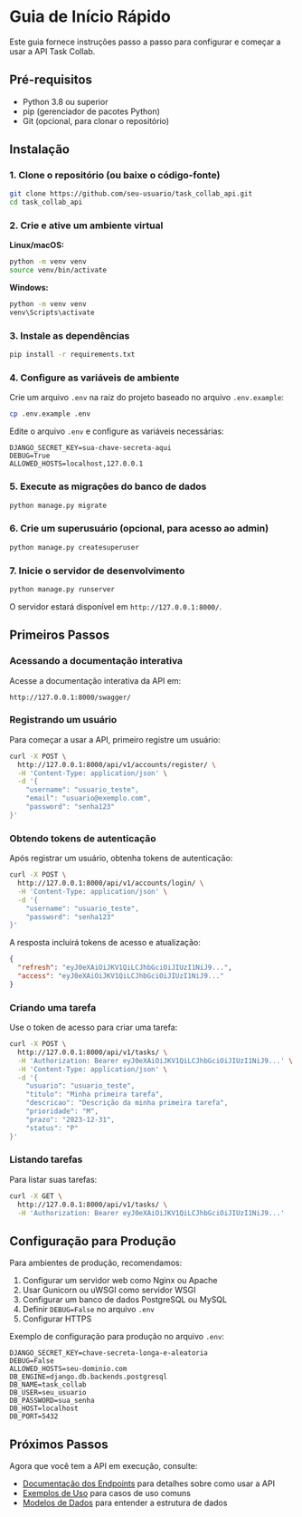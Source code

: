# Guia de Início Rápido

Este guia fornece instruções passo a passo para configurar e começar a usar a API Task Collab.

## Pré-requisitos

- Python 3.8 ou superior
- pip (gerenciador de pacotes Python)
- Git (opcional, para clonar o repositório)

## Instalação

### 1. Clone o repositório (ou baixe o código-fonte)

```bash
git clone https://github.com/seu-usuario/task_collab_api.git
cd task_collab_api
```

### 2. Crie e ative um ambiente virtual

**Linux/macOS:**
```bash
python -m venv venv
source venv/bin/activate
```

**Windows:**
```bash
python -m venv venv
venv\Scripts\activate
```

### 3. Instale as dependências

```bash
pip install -r requirements.txt
```

### 4. Configure as variáveis de ambiente

Crie um arquivo `.env` na raiz do projeto baseado no arquivo `.env.example`:

```bash
cp .env.example .env
```

Edite o arquivo `.env` e configure as variáveis necessárias:

```
DJANGO_SECRET_KEY=sua-chave-secreta-aqui
DEBUG=True
ALLOWED_HOSTS=localhost,127.0.0.1
```

### 5. Execute as migrações do banco de dados

```bash
python manage.py migrate
```

### 6. Crie um superusuário (opcional, para acesso ao admin)

```bash
python manage.py createsuperuser
```

### 7. Inicie o servidor de desenvolvimento

```bash
python manage.py runserver
```

O servidor estará disponível em `http://127.0.0.1:8000/`.

## Primeiros Passos

### Acessando a documentação interativa

Acesse a documentação interativa da API em:

```
http://127.0.0.1:8000/swagger/
```

### Registrando um usuário

Para começar a usar a API, primeiro registre um usuário:

```bash
curl -X POST \
  http://127.0.0.1:8000/api/v1/accounts/register/ \
  -H 'Content-Type: application/json' \
  -d '{
    "username": "usuario_teste",
    "email": "usuario@exemplo.com",
    "password": "senha123"
}'
```

### Obtendo tokens de autenticação

Após registrar um usuário, obtenha tokens de autenticação:

```bash
curl -X POST \
  http://127.0.0.1:8000/api/v1/accounts/login/ \
  -H 'Content-Type: application/json' \
  -d '{
    "username": "usuario_teste",
    "password": "senha123"
}'
```

A resposta incluirá tokens de acesso e atualização:

```json
{
  "refresh": "eyJ0eXAiOiJKV1QiLCJhbGciOiJIUzI1NiJ9...",
  "access": "eyJ0eXAiOiJKV1QiLCJhbGciOiJIUzI1NiJ9..."
}
```

### Criando uma tarefa

Use o token de acesso para criar uma tarefa:

```bash
curl -X POST \
  http://127.0.0.1:8000/api/v1/tasks/ \
  -H 'Authorization: Bearer eyJ0eXAiOiJKV1QiLCJhbGciOiJIUzI1NiJ9...' \
  -H 'Content-Type: application/json' \
  -d '{
    "usuario": "usuario_teste",
    "titulo": "Minha primeira tarefa",
    "descricao": "Descrição da minha primeira tarefa",
    "prioridade": "M",
    "prazo": "2023-12-31",
    "status": "P"
}'
```

### Listando tarefas

Para listar suas tarefas:

```bash
curl -X GET \
  http://127.0.0.1:8000/api/v1/tasks/ \
  -H 'Authorization: Bearer eyJ0eXAiOiJKV1QiLCJhbGciOiJIUzI1NiJ9...'
```

## Configuração para Produção

Para ambientes de produção, recomendamos:

1. Configurar um servidor web como Nginx ou Apache
2. Usar Gunicorn ou uWSGI como servidor WSGI
3. Configurar um banco de dados PostgreSQL ou MySQL
4. Definir `DEBUG=False` no arquivo `.env`
5. Configurar HTTPS

Exemplo de configuração para produção no arquivo `.env`:

```
DJANGO_SECRET_KEY=chave-secreta-longa-e-aleatoria
DEBUG=False
ALLOWED_HOSTS=seu-dominio.com
DB_ENGINE=django.db.backends.postgresql
DB_NAME=task_collab
DB_USER=seu_usuario
DB_PASSWORD=sua_senha
DB_HOST=localhost
DB_PORT=5432
```

## Próximos Passos

Agora que você tem a API em execução, consulte:

- [Documentação dos Endpoints](./endpoints.md) para detalhes sobre como usar a API
- [Exemplos de Uso](./examples.md) para casos de uso comuns
- [Modelos de Dados](./models.md) para entender a estrutura de dados